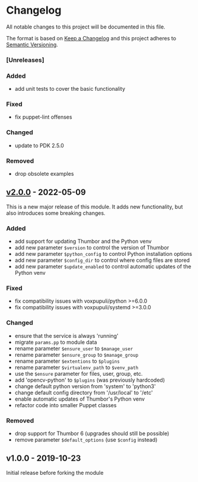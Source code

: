 # Changelog

All notable changes to this project will be documented in this file.

The format is based on [Keep a Changelog](http://keepachangelog.com/en/1.0.0/)
and this project adheres to [Semantic Versioning](http://semver.org/spec/v2.0.0.html).

### [Unreleases]

### Added
* add unit tests to cover the basic functionality

### Fixed
* fix puppet-lint offenses

### Changed
* update to PDK 2.5.0

### Removed
* drop obsolete examples

## [v2.0.0] - 2022-05-09
This is a new major release of this module. It adds new functionality,
but also introduces some breaking changes.

### Added
* add support for updating Thumbor and the Python venv
* add new parameter `$version` to control the version of Thumbor
* add new parameter `$python_config` to control Python installation options
* add new parameter `$config_dir` to control where config files are stored
* add new parameter `$update_enabled` to control automatic updates of the Python venv

### Fixed
* fix compatibility issues with voxpupuli/python >=6.0.0
* fix compatibility issues with voxpupuli/systemd >=3.0.0

### Changed
* ensure that the service is always 'running'
* migrate `params.pp` to module data
* rename parameter `$ensure_user` to `$manage_user`
* rename parameter `$ensure_group` to `$manage_group`
* rename parameter `$extentions` to `$plugins`
* rename parameter `$virtualenv_path` to `$venv_path`
* use the `$ensure` parameter for files, user, group, etc.
* add 'opencv-python' to `$plugins` (was previously hardcoded)
* change default python version from 'system' to 'python3'
* change default config directory from '/usr/local' to '/etc'
* enable automatic updates of Thumbor's Python venv
* refactor code into smaller Puppet classes

### Removed
* drop support for Thumbor 6 (upgrades should still be possible)
* remove parameter `$default_options` (use `$config` instead)

## v1.0.0 - 2019-10-23
Initial release before forking the module

[Unreleased]: https://github.com/markt-de/puppet-thumbor/compare/v1.0.0...HEAD
[v2.0.0]: https://github.com/markt-de/puppet-thumbor/compare/v1.0.0...v2.0.0
